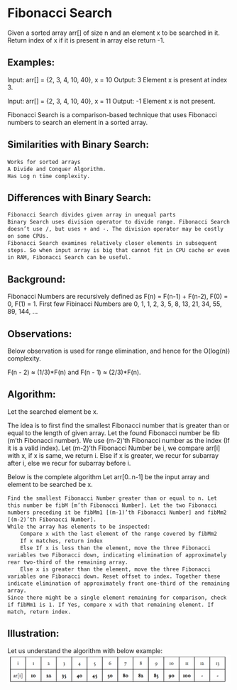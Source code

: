 # Fibonacci Search
Given a sorted array arr[] of size n and an element x to be searched in it. Return index of x if it is present in array else return -1.
## Examples:

Input:  arr[] = {2, 3, 4, 10, 40}, x = 10
Output:  3
Element x is present at index 3.

Input:  arr[] = {2, 3, 4, 10, 40}, x = 11
Output:  -1
Element x is not present.

Fibonacci Search is a comparison-based technique that uses Fibonacci numbers to search an element in a sorted array.

## Similarities with Binary Search:


    Works for sorted arrays
    A Divide and Conquer Algorithm.
    Has Log n time complexity.

## Differences with Binary Search:

    Fibonacci Search divides given array in unequal parts
    Binary Search uses division operator to divide range. Fibonacci Search doesn’t use /, but uses + and -. The division operator may be costly on some CPUs.
    Fibonacci Search examines relatively closer elements in subsequent steps. So when input array is big that cannot fit in CPU cache or even in RAM, Fibonacci Search can be useful.

## Background:
Fibonacci Numbers are recursively defined as F(n) = F(n-1) + F(n-2), F(0) = 0, F(1) = 1. First few Fibinacci Numbers are 0, 1, 1, 2, 3, 5, 8, 13, 21, 34, 55, 89, 144, …

## Observations:
Below observation is used for range elimination, and hence for the O(log(n)) complexity.

F(n - 2) &approx; (1/3)*F(n) and 
F(n - 1) &approx; (2/3)*F(n).

## Algorithm:
Let the searched element be x.

The idea is to first find the smallest Fibonacci number that is greater than or equal to the length of given array. Let the found Fibonacci number be fib (m’th Fibonacci number). We use (m-2)’th Fibonacci number as the index (If it is a valid index). Let (m-2)’th Fibonacci Number be i, we compare arr[i] with x, if x is same, we return i. Else if x is greater, we recur for subarray after i, else we recur for subarray before i.

Below is the complete algorithm
Let arr[0..n-1] be the input array and element to be searched be x.

    Find the smallest Fibonacci Number greater than or equal to n. Let this number be fibM [m’th Fibonacci Number]. Let the two Fibonacci numbers preceding it be fibMm1 [(m-1)’th Fibonacci Number] and fibMm2 [(m-2)’th Fibonacci Number].
    While the array has elements to be inspected:
        Compare x with the last element of the range covered by fibMm2
        If x matches, return index
        Else If x is less than the element, move the three Fibonacci variables two Fibonacci down, indicating elimination of approximately rear two-third of the remaining array.
        Else x is greater than the element, move the three Fibonacci variables one Fibonacci down. Reset offset to index. Together these indicate elimination of approximately front one-third of the remaining array.
    Since there might be a single element remaining for comparison, check if fibMm1 is 1. If Yes, compare x with that remaining element. If match, return index.

## Illustration:
Let us understand the algorithm with below example:
![Test Image 1](f1.png)
